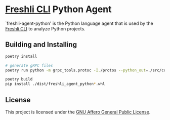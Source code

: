 # [Freshli CLI](https://github.com/corgibytes/freshli-cli) Python Agent

`freshli-agent-python' is the Python language agent that is used by the [Freshli CLI](https://github.com/corgibytes/freshli-cli) to analyze Python projects.

## Building and Installing

```bash
poetry install

# generate gRPC files
poetry run python -m grpc_tools.protoc -I./protos --python_out=./src/corgibytes/freshli/agent/grpc --pyi_out=./src/corgibytes/freshli/agent/grpc --grpc_python_out=./src/corgibytes/freshli/agent/grpc ./protos/freshli_agent.proto

poetry build
pip install ./dist/freshli_agent_python*.whl
```

## License

This project is licensed under the [GNU Affero General Public License](./LICENSE).
